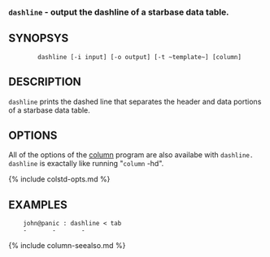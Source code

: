 
### `dashline` - output the dashline of a starbase data table.

SYNOPSYS
--------

```
        dashline [-i input] [-o output] [-t ~template~] [column]
```

DESCRIPTION
-----------

`dashline` prints the dashed line that separates the header and data portions
of a starbase data table.
 
OPTIONS
-------

All of the options of the [column](column.html) program are also availabe with `dashline.`
`dashline` is exactally like running "`column` -hd".

{% include colstd-opts.md %}

EXAMPLES
--------

```
    john@panic : dashline < tab
    -       -       -
```

{% include column-seealso.md %}

